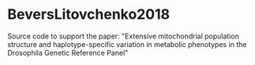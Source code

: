 # BeversLitovchenko2018
Source code to support the paper: "Extensive  mitochondrial  population  structure  and  haplotype-specific  variation  in  metabolic  phenotypes  in  the  Drosophila  Genetic  Reference  Panel"
